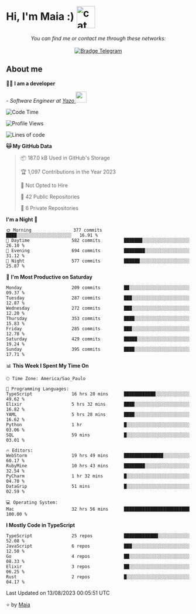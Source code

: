 <h1 align="left">Hi, I'm Maia :) 
<img src="https://emojis.slackmojis.com/emojis/images/1643509834/36299/black-cat.gif?1643509834" width="50" height="60" align="center"  alt="cat"/>
</h1>

<p align="center">
    <i>You can find me or contact me through these networks:</i>
    <br/><br/>
    <a href="https://t.me/mrootx" target="_blank">
        <img src="https://img.shields.io/badge/-Telegram-2CA5E0?logo=telegram&style=flat&logoColor=white" alt="Bradge Telegram" />
    </a>
</p>

## About me

:technologist: <strong>I am a developer</strong> <br>

<p><em> - Software Engineer at <a href="[https://pdasolucoes.com.br](https://yazo.com.br/)">Yazo
</a><img src="https://media.giphy.com/media/WUlplcMpOCEmTGBtBW/giphy.gif" width="30"> 
</em></p>

<!--START_SECTION:waka-->
![Code Time](http://img.shields.io/badge/Code%20Time-3%2C037%20hrs%2029%20mins-blue)

![Profile Views](http://img.shields.io/badge/Profile%20Views-0-blue)

![Lines of code](https://img.shields.io/badge/From%20Hello%20World%20I%27ve%20Written-495.0%20thousand%20lines%20of%20code-blue)

**🐱 My GitHub Data** 

> 📦 187.0 kB Used in GitHub's Storage 
 > 
> 🏆 1,097 Contributions in the Year 2023
 > 
> 🚫 Not Opted to Hire
 > 
> 📜 42 Public Repositories 
 > 
> 🔑 6 Private Repositories 
 > 
**I'm a Night 🦉** 

```text
🌞 Morning                377 commits         ████░░░░░░░░░░░░░░░░░░░░░   16.91 % 
🌆 Daytime                582 commits         ███████░░░░░░░░░░░░░░░░░░   26.10 % 
🌃 Evening                694 commits         ████████░░░░░░░░░░░░░░░░░   31.12 % 
🌙 Night                  577 commits         ██████░░░░░░░░░░░░░░░░░░░   25.87 % 
```
📅 **I'm Most Productive on Saturday** 

```text
Monday                   209 commits         ██░░░░░░░░░░░░░░░░░░░░░░░   09.37 % 
Tuesday                  287 commits         ███░░░░░░░░░░░░░░░░░░░░░░   12.87 % 
Wednesday                272 commits         ███░░░░░░░░░░░░░░░░░░░░░░   12.20 % 
Thursday                 353 commits         ████░░░░░░░░░░░░░░░░░░░░░   15.83 % 
Friday                   285 commits         ███░░░░░░░░░░░░░░░░░░░░░░   12.78 % 
Saturday                 429 commits         █████░░░░░░░░░░░░░░░░░░░░   19.24 % 
Sunday                   395 commits         ████░░░░░░░░░░░░░░░░░░░░░   17.71 % 
```


📊 **This Week I Spent My Time On** 

```text
🕑︎ Time Zone: America/Sao_Paulo

💬 Programming Languages: 
TypeScript               16 hrs 20 mins      ████████████░░░░░░░░░░░░░   49.62 % 
Elixir                   5 hrs 32 mins       ████░░░░░░░░░░░░░░░░░░░░░   16.82 % 
YAML                     5 hrs 28 mins       ████░░░░░░░░░░░░░░░░░░░░░   16.62 % 
Python                   1 hr                █░░░░░░░░░░░░░░░░░░░░░░░░   03.06 % 
SQL                      59 mins             █░░░░░░░░░░░░░░░░░░░░░░░░   03.01 % 

🔥 Editors: 
WebStorm                 19 hrs 49 mins      ███████████████░░░░░░░░░░   60.17 % 
RubyMine                 10 hrs 43 mins      ████████░░░░░░░░░░░░░░░░░   32.54 % 
PyCharm                  1 hr 32 mins        █░░░░░░░░░░░░░░░░░░░░░░░░   04.70 % 
DataGrip                 51 mins             █░░░░░░░░░░░░░░░░░░░░░░░░   02.59 % 

💻 Operating System: 
Mac                      32 hrs 56 mins      █████████████████████████   100.00 % 
```

**I Mostly Code in TypeScript** 

```text
TypeScript               25 repos            █████████████░░░░░░░░░░░░   52.08 % 
JavaScript               6 repos             ███░░░░░░░░░░░░░░░░░░░░░░   12.50 % 
Go                       4 repos             ██░░░░░░░░░░░░░░░░░░░░░░░   08.33 % 
Elixir                   3 repos             ██░░░░░░░░░░░░░░░░░░░░░░░   06.25 % 
Rust                     2 repos             █░░░░░░░░░░░░░░░░░░░░░░░░   04.17 % 
```




 Last Updated on 13/08/2023 00:05:51 UTC
<!--END_SECTION:waka-->

⭐️ by [Maia](https://github.com/gabrielmaialva33/)


